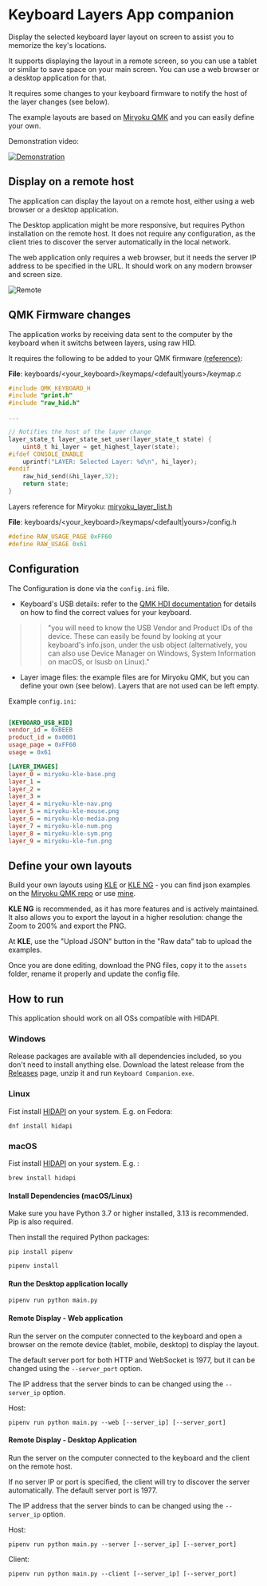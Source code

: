 # Keyboard Layers App companion

Display the selected keyboard layer layout on screen to assist you to memorize the key's locations.

It supports displaying the layout in a remote screen, so you can use a tablet or similar to save space on your main screen. You can use a web browser or a desktop application for that.

It requires some changes to your keyboard firmware to notify the host of the layer changes (see below).

The example layouts are based on [Miryoku QMK](https://github.com/manna-harbour/miryoku_qmk) and you can easily define your own.

Demonstration video:

[![Demonstration](https://img.youtube.com/vi/WpxBLXetmFg/0.jpg)](https://www.youtube.com/watch?v=WpxBLXetmFg)

## Display on a remote host

The application can display the layout on a remote host, either using a web browser or a desktop application.

The Desktop application might be more responsive, but requires Python installation on the remote host. It does not require any configuration, as the client tries to discover the server automatically in the local network.

The web application only requires a web browser, but it needs the server IP address to be specified in the URL. It should work on any modern browser and screen size.

![Remote](./assets/remote-client.png)


## QMK Firmware changes

The application works by receiving data sent to the computer by the keyboard when it switchs between layers, using raw HID.

It requires the following to be added to your QMK firmware [(reference)](https://github.com/maatthc/qmk_userspace/tree/main/keyboards/beekeeb/piantor/keymaps/manna_harbour_miryoku):

**File**: keyboards/<your_keyboard>/keymaps/<default|yours>/keymap.c

``` c
#include QMK_KEYBOARD_H
#include "print.h"
#include "raw_hid.h"

...

// Notifies the host of the layer change
layer_state_t layer_state_set_user(layer_state_t state) {
    uint8_t hi_layer = get_highest_layer(state);
#ifdef CONSOLE_ENABLE
    uprintf("LAYER: Selected Layer: %d\n", hi_layer);
#endif
    raw_hid_send(&hi_layer,32);
    return state;
}
```

Layers reference for Miryoku: [miryoku_layer_list.h](https://github.com/manna-harbour/miryoku_qmk/blob/miryoku/users/manna-harbour_miryoku/miryoku_babel/miryoku_layer_list.h)

**File**: keyboards/<your_keyboard>/keymaps/<default|yours>/config.h

``` c
#define RAW_USAGE_PAGE 0xFF60
#define RAW_USAGE 0x61
```

## Configuration

The Configuration is done via the `config.ini` file.

-   Keyboard's USB details: refer to the [QMK HDI documentation](https://docs.qmk.fm/features/rawhid) for details on how to find the correct values for your keyboard. 

>> "you will need to know the USB Vendor and Product IDs of the device. These can easily be found by looking at your keyboard's info.json, under the usb object (alternatively, you can also use Device Manager on Windows, System Information on macOS, or lsusb on Linux)."

-   Layer image files: the example files are for Miryoku QMK, but you can define your own (see below). Layers that are not used can be left empty.

Example `config.ini`:

``` ini

[KEYBOARD_USB_HID]
vendor_id = 0xBEEB
product_id = 0x0001
usage_page = 0xFF60
usage = 0x61

[LAYER_IMAGES]
layer_0 = miryoku-kle-base.png 
layer_1 = 
layer_2 =
layer_3 =
layer_4 = miryoku-kle-nav.png 
layer_5 = miryoku-kle-mouse.png 
layer_6 = miryoku-kle-media.png 
layer_7 = miryoku-kle-num.png 
layer_8 = miryoku-kle-sym.png 
layer_9 = miryoku-kle-fun.png 
```

## Define your own layouts

Build your own layouts using [KLE](http://www.keyboard-layout-editor.com) or [KLE NG](https://editor.keyboard-tools.xyz/) - you can find json examples on the [Miryoku QMK repo](https://github.com/manna-harbour/miryoku/tree/master/data/layers/) or use [mine](https://github.com/maatthc/miryoku_qmk/tree/miryoku/data/layers).

**KLE NG** is recommended, as it has more features and is actively maintained. It also allows you to export the layout in a higher resolution: change the Zoom to 200% and export the PNG.

At **KLE**, use the "Upload JSON" button in the "Raw data" tab to upload the examples.

Once you are done editing, download the PNG files, copy it to the `assets` folder, rename it properly and update the config file.


## How to run

This application should work on all OSs compatible with HIDAPI.

### Windows

Release packages are available with all dependencies included, so you don't need to install anything else.
Download the latest release from the [Releases](https://github.com/maatthc/qmk_layers_app_companion/releases/) page, unzip it and run `Keyboard Companion.exe`.

### Linux
Fist install [HIDAPI](https://pypi.org/project/hid/) on your system. E.g. on Fedora:

`dnf install hidapi`


### macOS

Fist install [HIDAPI](https://pypi.org/project/hid/) on your system. E.g. :

`brew install hidapi`

#### Install Dependencies (macOS/Linux)

Make sure you have Python 3.7 or higher installed, 3.13 is recommended. Pip is also required.

Then install the required Python packages:

`pip install pipenv`

`pipenv install`

#### Run the Desktop application locally

`pipenv run python main.py`

#### Remote Display - Web application

Run the server on the computer connected to the keyboard and open a browser on the remote device (tablet, mobile, desktop) to display the layout.

The default server port for both HTTP and WebSocket is 1977, but it can be changed using the `--server_port` option.

The IP address that the server binds to can be changed using the `--server_ip` option.

Host:

`pipenv run python main.py --web [--server_ip] [--server_port]`

#### Remote Display - Desktop Application

Run the server on the computer connected to the keyboard and the client on the remote host. 

If no server IP or port is specified, the client will try to discover the server automatically. The default server port is 1977.

The IP address that the server binds to can be changed using the `--server_ip` option.
 
Host:

`pipenv run python main.py --server [--server_ip] [--server_port]`

Client:

`pipenv run python main.py --client [--server_ip] [--server_port]`

